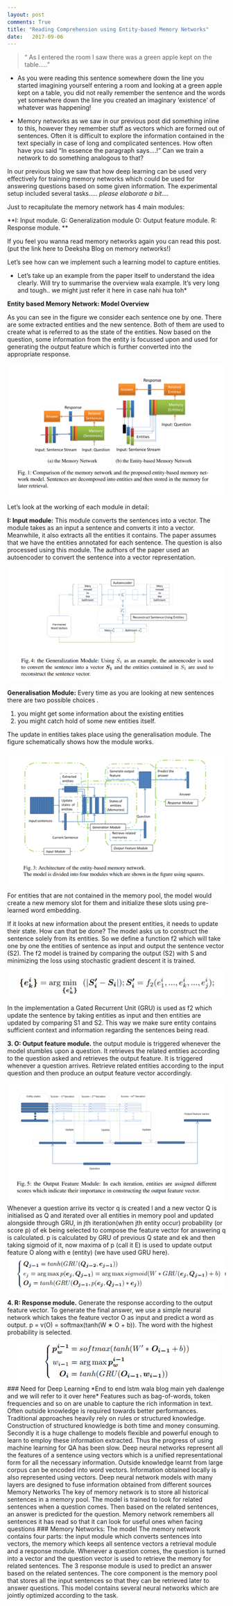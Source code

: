 ```yaml
---
layout: post
comments: True
title: "Reading Comprehension using Entity-based Memory Networks"
date:   2017-09-06
---
```

> “ As I entered the room I saw there was a green apple kept on the table.….”

- As you were reading this sentence  somewhere down the line you started imagining yourself entering a room and looking at a green apple kept on a table, you did not really remember the sentence and the words yet somewhere down the line you created an imaginary ‘existence’ of whatever was happening!  

- Memory networks as we saw in our previous post did something inline to this, however they remember stuff as vectors which are formed out of sentences. Often it is difficult to explore the information contained in the text specially in case of long  and complicated sentences. How often have you said “In essence the paragraph says….!” Can we train a network to do something analogous to that?    


In our previous blog we saw that how deep learning can be used very effectively for training memory networks which could be used for answering questions based on some given information. The experimental setup included several tasks….. *please elaborate a bit….*

Just to recapitulate the memory network has 4 main modules:

**I: Input module.
G: Generalization module 
O: Output feature module. 
R: Response module. **

If you feel you wanna read memory networks again you can read this post. (put the link here to Deeksha Blog on memory networks!) 

Let’s see how can we implement such a learning model to capture entities. 

* Let’s take up an example from the paper itself to understand the idea clearly. Will try to summarise the overview wala example. It’s very long and tough.. we might just refer it here in case nahi hua toh* 

**Entity based Memory Network: Model Overview**

As you can see in the figure we consider each sentence one by one. There are some extracted entities and the new sentence. Both of them are used to create what is referred to as the state of the entities. Now based on the question, some information from the entity is focussed upon and used for generating the output feature which is further converted into the appropriate response.  


<div style="text-align:center;"><img src="/entity_based_utils/images/memory_network_and_entity_based_network.png"></div>


Let’s look at the working of each module in detail:

**I: Input module:** This module converts the sentences into a vector.  The module takes as  an input a sentence and converts it into a vector. Meanwhile, it also extracts all the entities it contains. The paper assumes that we have the entities annotated for each sentence. The question is also processed using this module. The authors of the paper used an autoencoder to convert the sentence into a vector representation.
<div style="text-align:center;"><img src="/entity_based_utils/images/input_module_of_memory_network.png"></div>

**Generalisation Module:** Every time as you are looking at new sentences there are two possible choices .
1. you might get some information about the existing entities 
1. you might catch hold of some new entities itself.

The update in entities takes place using the generalisation module. The figure schematically shows how the module works. 

<div style="text-align:center;"><img src="/entity_based_utils/images/general_model_entity_based_network.png"></div>

For entities that are not contained in the memory pool, the model would create a new memory slot for them and initialize these slots using pre-learned word embedding.

If it looks at new information about the present entities, it needs to update their state. How can that be done? The model asks us to construct the sentence solely from its entities. So we define a function f2 which will take one by one the entities of sentence as input and output the sentence vector (S2). The f2 model is trained by comparing the output (S2) with S and minimizing the loss using stochastic gradient descent it is trained.

<div style="text-align:center;"><img src="/entity_based_utils/images/entity_update.png"></div>

In the implementation a Gated Recurrent Unit (GRU) is used as f2 which update the sentence by taking entities as input and then entities are updated by comparing S1 and S2. This way we make sure entity contains sufficient context and information regarding the sentences being read.

**3. O: Output feature module.** the output module is triggered whenever the model stumbles upon a question. It retrieves the related entities according to the question asked and retrieves the output feature. 
It is triggered whenever a question arrives. Retrieve related entities according to the input question and then produce an output feature vector accordingly.
<div style="text-align:center;"><img src="/entity_based_utils/images/output_modele.png"></div>
 Whenever a question arrive its vector q is created l and a new vector Q is initialised as Q  and iterated over all entities in memory pool and updated alongside through GRU, in jth iteration(when jth entity occur)  probability (or score p) of ek being selected to compose the feature vector for answering q is calculated. p  is calculated by GRU of previous Q state and ek and then taking sigmoid of it, now maxima of p (call it E) is used to update output feature O along with e (entity) (we have used GRU here).  

<div style="text-align:center;"><img src="/entity_based_utils/images/output_eq.png"></div>

**4. R: Response module.** Generate the response according to the output feature vector.
To generate the final answer, we use a simple neural network which takes the feature vector O as input and predict a word as output. 
p = v(O) = softmax(tanh(W ∗ O + b)). The word with the highest probability is selected.
 
<div style="text-align:center;"><img src="/entity_based_utils/images/Response_eq.png"></div>
### Need for Deep Learning
*End to end lstm wala blog main yeh daalenge and we will refer to it over here*
Features such as bag-of-words, token frequencies and so on are unable to capture the rich information in text. Often outside knowledge is required towards better performances. Traditional approaches heavily rely on rules or structured knowledge. Construction of structured knowledge is both time and money consuming. Secondly it is a huge challenge to models flexible and powerful enough to learn to employ these information extracted. Thus the progress of using machine learning for QA has been slow.
Deep neural networks represent all the features of a sentence using vectors which is a unified representational form for all the necessary information. Outside knowledge learnt from large corpus can be encoded into word vectors. Information obtained locally is also represented using vectors. Deep neural network models with many layers are designed to fuse information obtained from different sources
Memory Networks
The key of memory network is to store all historical sentences in a memory pool. The model is trained to look for related sentences when a question comes. Then based on the related sentences, an answer is predicted for the question. Memory network remembers all sentences it has read so that it can look for useful ones when facing questions
### Memory Networks: The model
The memory network contains four parts: the input module which converts sentences into vectors, the memory which keeps all sentence vectors a retrieval module and a response module. Whenever a question comes, the question is turned into a vector and the question vector is used to retrieve the memory for related sentences. The 3 response module is used to predict an answer based on the related sentences. The core component is the memory pool that stores all the input sentences so that they can be retrieved later to answer questions. This model contains several neural networks which are jointly optimized according to the task.




